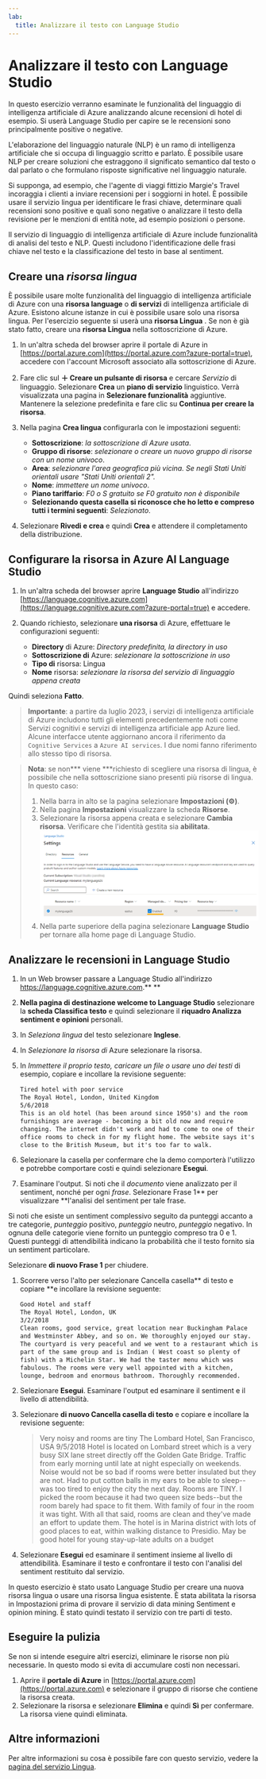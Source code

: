 ```yaml
---
lab:
  title: Analizzare il testo con Language Studio
---
```


# Analizzare il testo con Language Studio

In questo esercizio verranno esaminate le funzionalità del linguaggio di intelligenza artificiale di Azure analizzando alcune recensioni di hotel di esempio. Si userà Language Studio per capire se le recensioni sono principalmente positive o negative.

L'elaborazione del linguaggio naturale (NLP) è un ramo di intelligenza artificiale che si occupa di linguaggio scritto e parlato. È possibile usare NLP per creare soluzioni che estraggono il significato semantico dal testo o dal parlato o che formulano risposte significative nel linguaggio naturale.

Si supponga, ad esempio, che l'agente di viaggi fittizio Margie's Travel incoraggia i clienti a inviare recensioni per i soggiorni in hotel. È possibile usare il servizio lingua per identificare le frasi chiave, determinare quali recensioni sono positive e quali sono negative o analizzare il testo della revisione per le menzioni di entità note, ad esempio posizioni o persone.

Il servizio di linguaggio di intelligenza artificiale di Azure include funzionalità di analisi del testo e NLP. Questi includono l'identificazione delle frasi chiave nel testo e la classificazione del testo in base al sentiment.

## Creare una *risorsa lingua*

È possibile usare molte funzionalità del linguaggio di intelligenza artificiale di Azure con una **risorsa language** o **di servizi** di intelligenza artificiale di Azure. Esistono alcune istanze in cui è possibile usare solo una risorsa lingua. Per l'esercizio seguente si userà una **risorsa Lingua** . Se non è già stato fatto, creare una **risorsa Lingua** nella sottoscrizione di Azure.

1. In un'altra scheda del browser aprire il portale di Azure in [https://portal.azure.com](https://portal.azure.com?azure-portal=true), accedere con l'account Microsoft associato alla sottoscrizione di Azure.

1. Fare clic sul **&#65291; Creare un pulsante di risorsa** e cercare *Servizio* di linguaggio. Selezionare **Crea** un **piano di servizio** linguistico. Verrà visualizzata una pagina in **Selezionare funzionalità** aggiuntive. Mantenere la selezione predefinita e fare clic su **Continua per creare la risorsa**. 

1. Nella pagina **Crea lingua** configurarla con le impostazioni seguenti:
    - **Sottoscrizione**: *la sottoscrizione di Azure usata*.
    - **Gruppo di risorse**: *selezionare o creare un nuovo gruppo di risorse con un nome univoco*.
    - **Area**: *selezionare l'area geografica più vicina. Se negli Stati Uniti orientali usare "Stati Uniti orientali 2".*
    - **Nome**: *immettere un nome univoco*.
    - **Piano tariffario**: *F0 o S gratuito se F0 gratuito non è disponibile*
    - **Selezionando questa casella si riconosce che ho letto e compreso tutti i termini seguenti**: *Selezionato*.

1. Selezionare **Rivedi e crea** e quindi **Crea** e attendere il completamento della distribuzione.

## Configurare la risorsa in Azure AI Language Studio

1. In un'altra scheda del browser aprire **Language Studio** all'indirizzo [https://language.cognitive.azure.com](https://language.cognitive.azure.com?azure-portal=true) e accedere.

1. Quando richiesto, selezionare **una risorsa** di Azure, effettuare le configurazioni seguenti:
    - **Directory** di Azure: *Directory predefinita, la directory in uso*
    - **Sottoscrizione di** Azure: *selezionare la sottoscrizione in uso*
    - **Tipo di** risorsa: Lingua
    - **Nome** risorsa: *selezionare la risorsa del servizio di linguaggio appena creata*

Quindi seleziona **Fatto**.

> **Importante**: a partire da luglio 2023, i servizi di intelligenza artificiale di Azure includono tutti gli elementi precedentemente noti come Servizi cognitivi e servizi di intelligenza artificiale app Azure lied. Alcune interfacce utente aggiornano ancora il riferimento da `Cognitive Services` a `Azure AI services`. I due nomi fanno riferimento allo stesso tipo di risorsa.

> **Nota**: se non*** viene ***richiesto di scegliere una risorsa di lingua, è possibile che nella sottoscrizione siano presenti più risorse di lingua. In questo caso:
> 1. Nella barra in alto se la pagina selezionare **Impostazioni (&#9881;)**. 
> 1. Nella pagina **Impostazioni** visualizzare la scheda **Risorse**.
> 1. Selezionare la risorsa appena creata e selezionare **Cambia risorsa**. Verificare che l'identità gestita sia **abilitata**.
> ![Abilitare la risorsa della lingua.](media/analyze-text-language-service/language-resource-enabled.png)
> 1. Nella parte superiore della pagina selezionare **Language Studio** per tornare alla home page di Language Studio.

## Analizzare le recensioni in Language Studio

1. In un Web browser passare a Language Studio all'indirizzo [](https://language.cognitive.azure.com?azure-portal=true)https://language.cognitive.azure.com.** **

1. **Nella pagina di destinazione welcome to Language Studio** selezionare la **scheda Classifica testo** e quindi selezionare il **riquadro Analizza sentiment e opinioni** personali.

1. In *Seleziona lingua* del testo selezionare **Inglese**.

1. In *Selezionare la risorsa di* Azure selezionare la risorsa.

1. In *Immettere il proprio testo, caricare un file o usare uno dei testi* di esempio, copiare e incollare la revisione seguente:

    ```
    Tired hotel with poor service
    The Royal Hotel, London, United Kingdom
    5/6/2018
    This is an old hotel (has been around since 1950's) and the room furnishings are average - becoming a bit old now and require changing. The internet didn't work and had to come to one of their office rooms to check in for my flight home. The website says it's close to the British Museum, but it's too far to walk.
    ```

1. Selezionare la casella per confermare che la demo comporterà l'utilizzo e potrebbe comportare costi e quindi selezionare **Esegui**.

1. Esaminare l'output. Si noti che il *documento* viene analizzato per il sentiment, nonché per ogni *frase*. Selezionare Frase 1** per visualizzare **l'analisi del sentiment per tale frase. 

Si noti che esiste un sentiment complessivo seguito da punteggi accanto a tre categorie, *punteggio* positivo, *punteggio* neutro, *punteggio* negativo. In ognuna delle categorie viene fornito un punteggio compreso tra 0 e 1. Questi punteggi di attendibilità indicano la probabilità che il testo fornito sia un sentiment particolare. 

Selezionare **di nuovo Frase 1** per chiudere.

1. Scorrere verso l'alto per selezionare Cancella casella** di testo e copiare **e incollare la revisione seguente:

    ```
    Good Hotel and staff
    The Royal Hotel, London, UK
    3/2/2018
    Clean rooms, good service, great location near Buckingham Palace and Westminster Abbey, and so on. We thoroughly enjoyed our stay. The courtyard is very peaceful and we went to a restaurant which is part of the same group and is Indian ( West coast so plenty of fish) with a Michelin Star. We had the taster menu which was fabulous. The rooms were very well appointed with a kitchen, lounge, bedroom and enormous bathroom. Thoroughly recommended.
    ```
    
    
1. Selezionare **Esegui**. Esaminare l'output ed esaminare il sentiment e il livello di attendibilità.

1. Selezionare **di nuovo Cancella casella di testo** e copiare e incollare la revisione seguente:

    >Very noisy and rooms are tiny The Lombard Hotel, San Francisco, USA 9/5/2018 Hotel is located on Lombard street which is a very busy SIX lane street directly off the Golden Gate Bridge. Traffic from early morning until late at night especially on weekends. Noise would not be so bad if rooms were better insulated but they are not. Had to put cotton balls in my ears to be able to sleep--was too tired to enjoy the city the next day. Rooms are TINY. I picked the room because it had two queen size beds--but the room barely had space to fit them. With family of four in the room it was tight. With all that said, rooms are clean and they've made an effort to update them. The hotel is in Marina district with lots of good places to eat, within walking distance to Presidio. May be good hotel for young stay-up-late adults on a budget

1. Selezionare **Esegui** ed esaminare il sentiment insieme al livello di attendibilità. Esaminare il testo e confrontare il testo con l'analisi del sentiment restituito dal servizio.

In questo esercizio è stato usato Language Studio per creare una nuova risorsa lingua o usare una risorsa lingua esistente. È stata abilitata la risorsa in Impostazioni prima di provare il servizio di data mining Sentiment e opinion mining. È stato quindi testato il servizio con tre parti di testo.

## Eseguire la pulizia

Se non si intende eseguire altri esercizi, eliminare le risorse non più necessarie. In questo modo si evita di accumulare costi non necessari.

1. Aprire il **portale di Azure** in [https://portal.azure.com](https://portal.azure.com) e selezionare il gruppo di risorse che contiene la risorsa creata.
1. Selezionare la risorsa e selezionare **Elimina** e quindi **Sì** per confermare. La risorsa viene quindi eliminata.

## Altre informazioni

Per altre informazioni su cosa è possibile fare con questo servizio, vedere la [pagina del servizio Lingua](https://learn.microsoft.com/azure/ai-services/language-service/overview).
